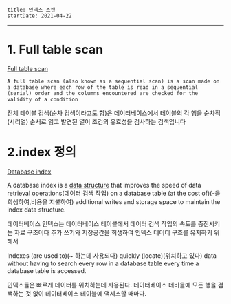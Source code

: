 ```
title: 인덱스 스캔
startDate: 2021-04-22
```
---

# 1. Full table scan
[Full table scan](https://en.wikipedia.org/wiki/Full_table_scan)

```
A full table scan (also known as a sequential scan) is a scan made on a database where each row of the table is read in a sequential (serial) order and the columns encountered are checked for the validity of a condition
```

전체 테이블 검색(순차 검색이라고도 함)은 데이터베이스에서 테이블의 각 행을 순차적(시리얼) 순서로 읽고 발견된 열이 조건의 유효성을 검사하는 검색입니다

# 2.index 정의

[Database index](https://en.wikipedia.org/wiki/Database_index)

A database index is a [data structure](https://en.wikipedia.org/wiki/Data_structure) that improves the speed of data retrieval operations(데이터 검색 작업) on a database table (at the cost of)(-을 희생하여,비용을 지불하여) additional writes and storage space to maintain the index data structure.

데이터베이스 인텍스는
데이터베이스 테이블에서
데이터 검색 작업의 속도를 증진시키는 자료 구조이다
추가 쓰기와 저장공간을 희생하여
인덱스 데이터 구조를 유지하기 위해서

Indexes (are used to)(~ 하는데 사용되다) quickly (locate)(위치하고 있다) data without having to search every row in a database table every time a database table is accessed.

인덱스들은 빠르게 데이터를 위치하는데 사용된다.
데이터베이스 테비을에 모든 행을 검색하는 것 없이
데이터베이스 테이블에 액세스할 때마다.
